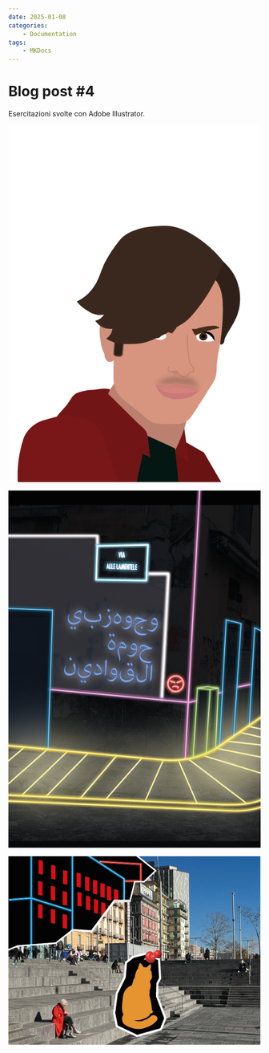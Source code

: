 ```yaml
---
date: 2025-01-08
categories:
    - Documentation
tags:
    - MKDocs
---
```


# Blog post #4

Esercitazioni svolte con Adobe Illustrator.

![avatar](assets/avatar.png)

![murales-garibaldi](assets/murales-garibaldi.png)

![gatto-garibaldi](assets/gatto-garibaldi.png)